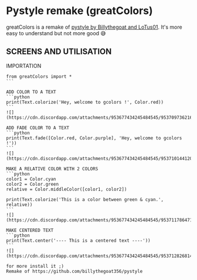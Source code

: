# Pystyle remake (greatColors)
greatColors is a remake of [pystyle by Billythegoat and LoTus01](https://github.com/billythegoat356/pystyle).
It's more easy to understand but not more good 😅

## SCREENS AND UTILISATION

IMPORTATION
````
from greatColors import *
```

ADD COLOR TO A TEXT
```python
print(Text.colorize('Hey, welcome to gcolors !', Color.red))
```
![](https://cdn.discordapp.com/attachments/953677434245484545/953709736216371250/unknown.png)

ADD FADE COLOR TO A TEXT
```python
print(Text.fade([Color.red, Color.purple], 'Hey, welcome to gcolors !'))
```
![](https://cdn.discordapp.com/attachments/953677434245484545/953710144120827954/unknown.png)

MAKE A RELATIVE COLOR WITH 2 COLORS
```python
color1 = Color.cyan
color2 = Color.green
relative = Color.middleColor([color1, color2])

print(Text.colorize('This is a color between green & cyan.', relative))
```
![](https://cdn.discordapp.com/attachments/953677434245484545/953711786471858286/unknown.png)

MAKE CENTERED TEXT
```python
print(Text.center('---- This is a centered text ----'))
```
![](https://cdn.discordapp.com/attachments/953677434245484545/953712826814459934/unknown.png)

for more install it ;)
Remake of https://github.com/billythegoat356/pystyle
